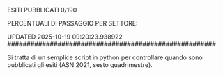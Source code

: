 ESITI PUBBLICATI 0/190 

PERCENTUALI DI PASSAGGIO PER SETTORE:

UPDATED 2025-10-19 09:20:23.938922
###################################################### 

Si tratta di un semplice script in python per controllare quando sono pubblicati gli esiti (ASN 2021, sesto quadrimestre).

